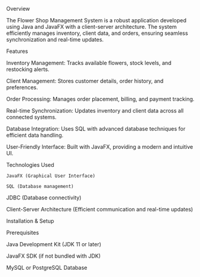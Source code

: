 Overview

  The Flower Shop Management System is a robust application developed using Java and JavaFX with a client-server architecture. The system efficiently manages inventory, client data, and orders, ensuring seamless synchronization and real-time updates.

Features

  Inventory Management: Tracks available flowers, stock levels, and restocking alerts.

  Client Management: Stores customer details, order history, and preferences.

  Order Processing: Manages order placement, billing, and payment tracking.

  Real-time Synchronization: Updates inventory and client data across all connected systems.

  Database Integration: Uses SQL with advanced database techniques for efficient data handling.

  User-Friendly Interface: Built with JavaFX, providing a modern and intuitive UI.

Technologies Used

    JavaFX (Graphical User Interface)

    SQL (Database management)

JDBC (Database connectivity)

Client-Server Architecture (Efficient communication and real-time updates)

Installation & Setup

Prerequisites

Java Development Kit (JDK 11 or later)

JavaFX SDK (if not bundled with JDK)

MySQL or PostgreSQL Database
